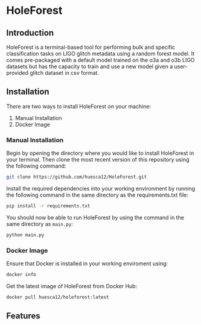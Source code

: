 # HoleForest
## Introduction
HoleForest is a terminal-based tool for performing bulk and specific classification tasks on LIGO glitch metadata using a random forest model. It comes pre-packaged with a default model trained on the o3a and o3b LIGO datasets but has the capacity to train and use a new model given a user-provided glitch dataset in csv format.

## Installation
There are two ways to install HoleForest on your machine:
1. Manual Installation
2. Docker Image

### Manual Installation
Begin by opening the directory where you would like to install HoleForest in your terminal. Then clone the most recent version of this repository using the following command:
```bash
git clone https://github.com/huesca12/HoleForest.git
```
Install the required dependencies into your working environment by running the following command in the same directory as the requirements.txt file:
```bash
pip install -r requirements.txt
```
You should now be able to run HoleForest by using the command in the same directory as ```main.py```: 
```bash
python main.py
```
### Docker Image
Ensure that Docker is installed in your working enviroment using:
```bash
docker info
```
Get the latest image of HoleForest from Docker Hub:
```bash
docker pull huesca12/holeforest:latest
```
## Features
